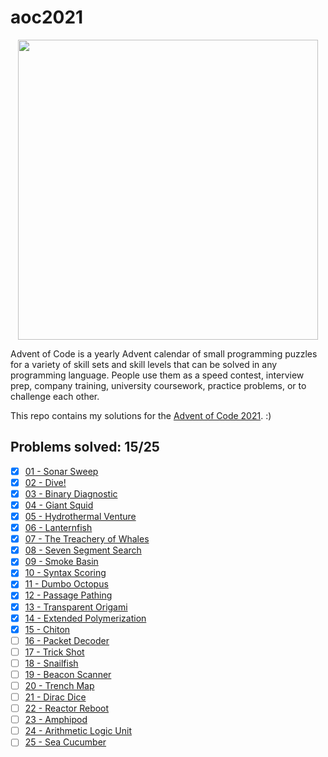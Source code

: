 # aoc2021
<p align="center">
<img src=https://miro.medium.com/max/1200/1*-0_jKWcHzuQCPCmaXbi_qQ.jpeg style="width: 50vw">
<p>
Advent of Code is a yearly Advent calendar of small programming puzzles for a variety of skill sets and skill levels that can be solved in any programming language. People use them as a speed contest, interview prep, company training, university coursework, practice problems, or to challenge each other.

This repo contains my solutions for the [Advent of Code 2021](https://adventofcode.com/2021). :)

## Problems solved: 15/25

- [x] [01 - Sonar Sweep](https://adventofcode.com/2021/day/1)
- [x] [02 - Dive!](https://adventofcode.com/2021/day/2)
- [x] [03 - Binary Diagnostic](https://adventofcode.com/2021/day/3)
- [x] [04 - Giant Squid](https://adventofcode.com/2021/day/4)
- [x] [05 - Hydrothermal Venture](https://adventofcode.com/2021/day/5)
- [x] [06 - Lanternfish](https://adventofcode.com/2021/day/6)
- [x] [07 - The Treachery of Whales](https://adventofcode.com/2021/day/7)
- [x] [08 - Seven Segment Search](https://adventofcode.com/2021/day/8)
- [x] [09 - Smoke Basin](https://adventofcode.com/2021/day/9)
- [x] [10 - Syntax Scoring](https://adventofcode.com/2021/day/10)
- [x] [11 - Dumbo Octopus](https://adventofcode.com/2021/day/11)
- [x] [12 - Passage Pathing](https://adventofcode.com/2021/day/12)
- [x] [13 - Transparent Origami](https://adventofcode.com/2021/day/13)
- [x] [14 - Extended Polymerization](https://adventofcode.com/2021/day/14)
- [x] [15 - Chiton](https://adventofcode.com/2021/day/15)
- [ ] [16 - Packet Decoder](https://adventofcode.com/2021/day/16)
- [ ] [17 - Trick Shot](https://adventofcode.com/2021/day/17)
- [ ] [18 - Snailfish](https://adventofcode.com/2021/day/18)
- [ ] [19 - Beacon Scanner](https://adventofcode.com/2021/day/19)
- [ ] [20 - Trench Map](https://adventofcode.com/2021/day/20)
- [ ] [21 - Dirac Dice](https://adventofcode.com/2021/day/21)
- [ ] [22 - Reactor Reboot](https://adventofcode.com/2021/day/22)
- [ ] [23 - Amphipod](https://adventofcode.com/2021/day/23)
- [ ] [24 - Arithmetic Logic Unit](https://adventofcode.com/2021/day/24)
- [ ] [25 - Sea Cucumber](https://adventofcode.com/2021/day/25)
